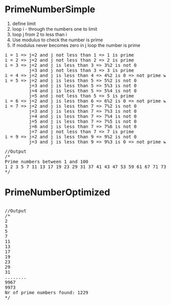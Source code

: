 PrimeNumberSimple 
=======
1. define limit
1. loop i - through the numbers one to limit
1. loop j from 2 to less than i
1. Use modulus to check the number is prime
1. If modulus never becomes zero in j loop the number is prime

<pre>
i = 1 => j=2 and j not less than 1 => 1 is prime
i = 2 => j=2 and j not less than 2 => 2 is prime
i = 3 => j=2 and j is less than 3 => 3%2 is not 0
         j=3 and j not less than 3 => 3 is prime
i = 4 => j=2 and j is less than 4 => 4%2 is 0 => not prime we break the loop
i = 5 => j=2 and j is less than 5 => 5%2 is not 0
         j=3 and j is less than 5 => 5%3 is not 0
         j=4 and j is less than 5 => 5%4 is not 0
         j=5 and j not less than 5 => 5 is prime
i = 6 => j=2 and j is less than 6 => 6%2 is 0 => not prime we break the loop
i = 7 => j=2 and j is less than 7 => 7%2 is not 0
         j=3 and j is less than 7 => 7%3 is not 0
         j=4 and j is less than 7 => 7%4 is not 0
         j=5 and j is less than 7 => 7%5 is not 0
         j=6 and j is less than 7 => 7%6 is not 0
         j=7 and j not less than 7 => 7 is prime
i = 9 => j=2 and j is less than 9 => 9%2 is not 0
         j=3 and j is less than 9 => 9%3 is 0 => not prime we break the loop
</pre>

<pre>
//Output
/*
Prime numbers between 1 and 100
1 2 3 5 7 11 13 17 19 23 29 31 37 41 43 47 53 59 61 67 71 73 79 83 89 97
*/
</pre>

PrimeNumberOptimized
=======

<pre>
</pre>

<pre>
//Output
/*
2
3
5
7
11
13
17
19
23
29
31
........
9967
9973
Nr of prime numbers found: 1229
*/
</pre>
